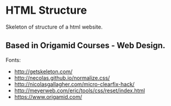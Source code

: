 # HTML Structure
Skeleton of structure of a html website.

Based in Origamid Courses - Web Design.
------------
Fonts:
- http://getskeleton.com/
- http://necolas.github.io/normalize.css/
- http://nicolasgallagher.com/micro-clearfix-hack/
- http://meyerweb.com/eric/tools/css/reset/index.html
- https://www.origamid.com/